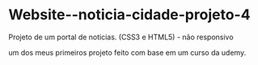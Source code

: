 # Website--noticia-cidade-projeto-4
Projeto de um portal de noticias.  (CSS3 e HTML5) - não responsivo 


 um dos meus primeiros projeto feito com base em um  curso da udemy.

